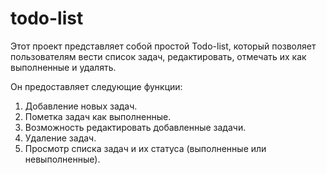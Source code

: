 # todo-list
Этот проект представляет собой простой Todo-list, который позволяет пользователям вести список задач, редактировать, отмечать их как выполненные и удалять. 

Он предоставляет следующие функции: 
1. Добавление новых задач.
2. Пометка задач как выполненные.
3. Возможность редактировать добавленные задачи.
4. Удаление задач. 
5. Просмотр списка задач и их статуса (выполненные или невыполненные).

